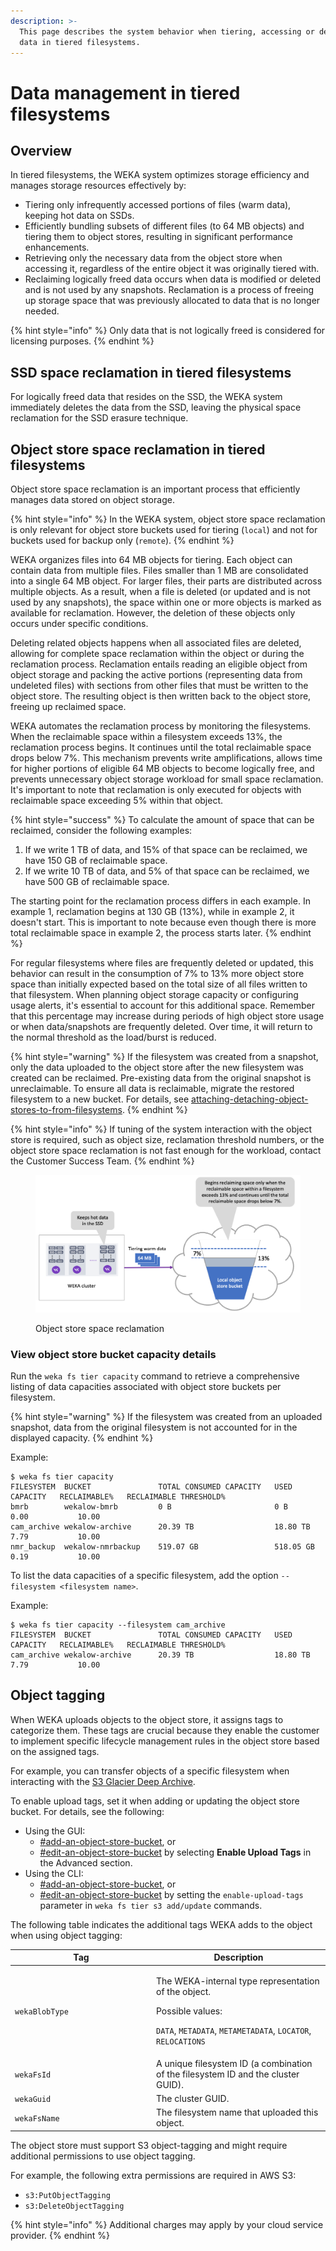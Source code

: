 ```yaml
---
description: >-
  This page describes the system behavior when tiering, accessing or deleting
  data in tiered filesystems.
---
```


# Data management in tiered filesystems

## Overview

In tiered filesystems, the WEKA system optimizes storage efficiency and manages storage resources effectively by:

* Tiering only infrequently accessed portions of files (warm data), keeping hot data on SSDs.
* Efficiently bundling subsets of different files (to 64 MB objects) and tiering them to object stores, resulting in significant performance enhancements.
* Retrieving only the necessary data from the object store when accessing it, regardless of the entire object it was originally tiered with.
* Reclaiming logically freed data occurs when data is modified or deleted and is not used by any snapshots. Reclamation is a process of freeing up storage space that was previously allocated to data that is no longer needed.

{% hint style="info" %}
Only data that is not logically freed is considered for licensing purposes.
{% endhint %}

## SSD space reclamation in tiered filesystems

For logically freed data that resides on the SSD, the WEKA system immediately deletes the data from the SSD, leaving the physical space reclamation for the SSD erasure technique.

## Object store space reclamation in tiered filesystems

Object store space reclamation is an important process that efficiently manages data stored on object storage.

{% hint style="info" %}
In the WEKA system, object store space reclamation is only relevant for object store buckets used for tiering (`local`) and not for buckets used for backup only (`remote`).
{% endhint %}

WEKA organizes files into 64 MB objects for tiering. Each object can contain data from multiple files. Files smaller than 1 MB are consolidated into a single 64 MB object. For larger files, their parts are distributed across multiple objects. As a result, when a file is deleted (or updated and is not used by any snapshots), the space within one or more objects is marked as available for reclamation. However, the deletion of these objects only occurs under specific conditions.

Deleting related objects happens when all associated files are deleted, allowing for complete space reclamation within the object or during the reclamation process. Reclamation entails reading an eligible object from object storage and packing the active portions (representing data from undeleted files) with sections from other files that must be written to the object store. The resulting object is then written back to the object store, freeing up reclaimed space.

WEKA automates the reclamation process by monitoring the filesystems. When the reclaimable space within a filesystem exceeds 13%, the reclamation process begins. It continues until the total reclaimable space drops below 7%. This mechanism prevents write amplifications, allows time for higher portions of eligible 64 MB objects to become logically free, and prevents unnecessary object storage workload for small space reclamation. It's important to note that reclamation is only executed for objects with reclaimable space exceeding 5% within that object.

{% hint style="success" %}
To calculate the amount of space that can be reclaimed, consider the following examples:

1. If we write 1 TB of data, and 15% of that space can be reclaimed, we have 150 GB of reclaimable space.
2. If we write 10 TB of data, and 5% of that space can be reclaimed, we have 500 GB of reclaimable space.

The starting point for the reclamation process differs in each example. In example 1, reclamation begins at 130 GB (13%), while in example 2, it doesn't start. This is important to note because even though there is more total reclaimable space in example 2, the process starts later.
{% endhint %}

For regular filesystems where files are frequently deleted or updated, this behavior can result in the consumption of 7% to 13% more object store space than initially expected based on the total size of all files written to that filesystem. When planning object storage capacity or configuring usage alerts, it's essential to account for this additional space. Remember that this percentage may increase during periods of high object store usage or when data/snapshots are frequently deleted. Over time, it will return to the normal threshold as the load/burst is reduced.

{% hint style="warning" %}
If the filesystem was created from a snapshot, only the data uploaded to the object store after the new filesystem was created can be reclaimed. Pre-existing data from the original snapshot is unreclaimable. To ensure all data is reclaimable, migrate the restored filesystem to a new bucket. For details, see [attaching-detaching-object-stores-to-from-filesystems](../attaching-detaching-object-stores-to-from-filesystems/ "mention").
{% endhint %}

{% hint style="info" %}
If tuning of the system interaction with the object store is required, such as object size, reclamation threshold numbers, or the object store space reclamation is not fast enough for the workload, contact the Customer Success Team.
{% endhint %}

<figure><img src="../../.gitbook/assets/obs_reclaim_space.png" alt=""><figcaption><p>Object store space reclamation</p></figcaption></figure>

### View object store bucket capacity details

Run the `weka fs tier capacity` command to retrieve a comprehensive listing of data capacities associated with object store buckets per filesystem.

{% hint style="warning" %}
If the filesystem was created from an uploaded snapshot, data from the original filesystem is not accounted for in the displayed capacity.
{% endhint %}

Example:

```
$ weka fs tier capacity
FILESYSTEM  BUCKET               TOTAL CONSUMED CAPACITY   USED CAPACITY   RECLAIMABLE%   RECLAIMABLE THRESHOLD%
bmrb        wekalow-bmrb         0 B                       0 B             0.00           10.00
cam_archive wekalow-archive      20.39 TB                  18.80 TB        7.79           10.00
nmr_backup  wekalow-nmrbackup    519.07 GB                 518.05 GB       0.19           10.00

```

To list the data capacities of a specific filesystem, add the option `--filesystem <filesystem name>`.

Example:

```
$ weka fs tier capacity --filesystem cam_archive
FILESYSTEM  BUCKET               TOTAL CONSUMED CAPACITY   USED CAPACITY   RECLAIMABLE%   RECLAIMABLE THRESHOLD%
cam_archive wekalow-archive      20.39 TB                  18.80 TB        7.79           10.00

```

## Object tagging

When WEKA uploads objects to the object store, it assigns tags to categorize them. These tags are crucial because they enable the customer to implement specific lifecycle management rules in the object store based on the assigned tags.

For example, you can transfer objects of a specific filesystem when interacting with the [S3 Glacier Deep Archive](https://aws.amazon.com/s3/storage-classes/glacier/instant-retrieval/).

To enable upload tags, set it when adding or updating the object store bucket. For details, see the following:

* Using the GUI:
  * [#add-an-object-store-bucket](../managing-object-stores/managing-object-stores.md#add-an-object-store-bucket "mention"), or
  * [#edit-an-object-store-bucket](../managing-object-stores/managing-object-stores.md#edit-an-object-store-bucket "mention") by selecting **Enable Upload Tags** in the Advanced section.
* Using the CLI:
  * [#add-an-object-store-bucket](../managing-object-stores/managing-object-stores-1.md#add-an-object-store-bucket "mention"), or
  * [#edit-an-object-store-bucket](../managing-object-stores/managing-object-stores-1.md#edit-an-object-store-bucket "mention") by setting the `enable-upload-tags` parameter in `weka fs tier s3 add/update` commands.

The following table indicates the additional tags WEKA adds to the object when using object tagging:

<table><thead><tr><th width="212">Tag</th><th>Description</th></tr></thead><tbody><tr><td><code>wekaBlobType</code></td><td><p>The WEKA-internal type representation of the object.</p><p>Possible values:  </p><p><code>DATA</code>, <code>METADATA</code>, <code>METAMETADATA</code>, <code>LOCATOR</code>, <code>RELOCATIONS</code></p></td></tr><tr><td><code>wekaFsId</code></td><td>A unique filesystem ID (a combination of the filesystem ID and the cluster GUID).</td></tr><tr><td><code>wekaGuid</code></td><td>The cluster GUID.</td></tr><tr><td><code>wekaFsName</code></td><td>The filesystem name that uploaded this object. </td></tr></tbody></table>

The object store must support S3 object-tagging and might require additional permissions to use object tagging.

For example, the following extra permissions are required in AWS S3:

* `s3:PutObjectTagging`&#x20;
* `s3:DeleteObjectTagging`

{% hint style="info" %}
Additional charges may apply by your cloud service provider.
{% endhint %}
